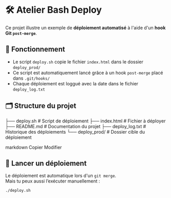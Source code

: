 # 🛠️ Atelier Bash Deploy

Ce projet illustre un exemple de **déploiement automatisé** à l'aide d'un **hook Git `post-merge`**.

## 🔄 Fonctionnement

- Le script `deploy.sh` copie le fichier `index.html` dans le dossier `deploy_prod/`
- Ce script est automatiquement lancé grâce à un hook `post-merge` placé dans `.git/hooks/`
- Chaque déploiement est loggué avec la date dans le fichier `deploy_log.txt`

## 🗂️ Structure du projet

├── deploy.sh # Script de déploiement
├── index.html # Fichier à déployer
├── README.md # Documentation du projet
├── deploy_log.txt # Historique des déploiements
└── deploy_prod/ # Dossier cible du déploiement

markdown
Copier
Modifier

## 🚀 Lancer un déploiement

Le déploiement est automatique lors d'un `git merge`.  
Mais tu peux aussi l’exécuter manuellement :

```bash
./deploy.sh